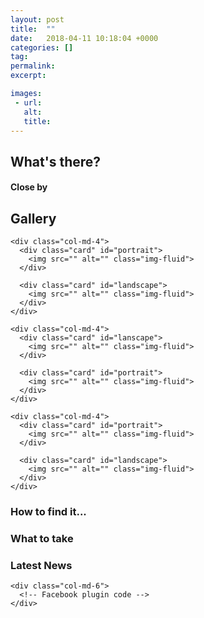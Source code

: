 ```yaml
---
layout: post
title:  ""
date:   2018-04-11 10:18:04 +0000
categories: []
tag: 
permalink: 
excerpt: 

images: 
 - url: 
   alt: 
   title: 
---
```


## What's there?


#### Close by

## Gallery

<div class="container">

  <div class="row">

    <div class="col-md-4">
      <div class="card" id="portrait">
        <img src="" alt="" class="img-fluid">
      </div>

      <div class="card" id="landscape">
        <img src="" alt="" class="img-fluid">
      </div>  
    </div>

    <div class="col-md-4">
      <div class="card" id="lanscape">
        <img src="" alt="" class="img-fluid">
      </div>

      <div class="card" id="portrait">
        <img src="" alt="" class="img-fluid">
      </div>
    </div>

    <div class="col-md-4">
      <div class="card" id="portrait">
        <img src="" alt="" class="img-fluid">
      </div>

      <div class="card" id="landscape">
        <img src="" alt="" class="img-fluid">
      </div>
    </div>

  </div>      
</div>


### How to find it...


### What to take

### Latest News

<div class="container">
  <div class="row">
    <div class="col-md-6">
      <!-- Twitter plugin code -->
    </div>
  
    <div class="col-md-6">
      <!-- Facebook plugin code -->
    </div>
  </div>
</div>
